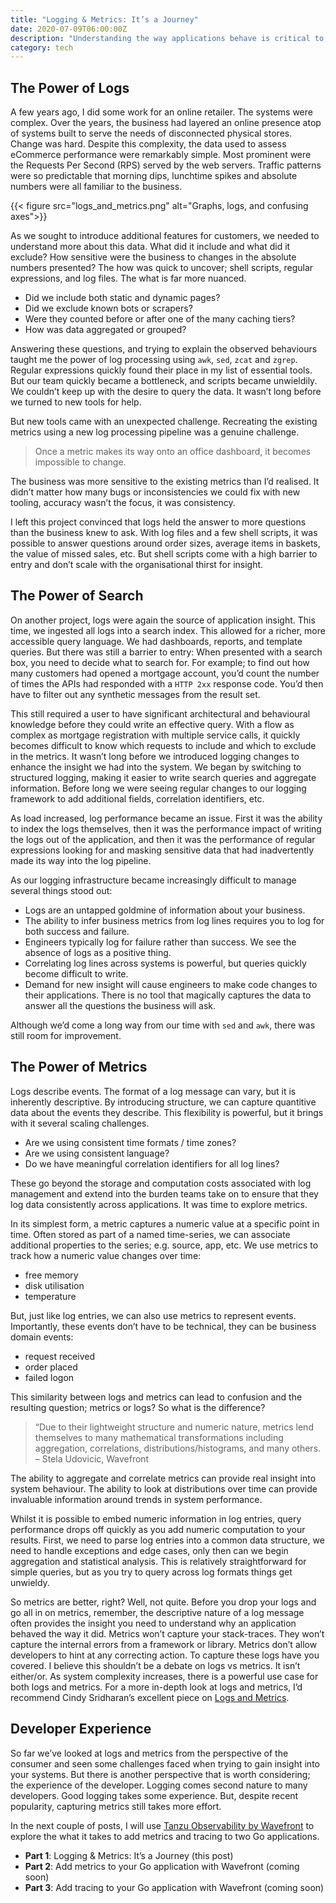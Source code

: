 ```yaml
---
title: "Logging & Metrics: It’s a Journey"
date: 2020-07-09T06:00:00Z
description: "Understanding the way applications behave is critical to ensuring they are effective. For much of my career, application logs have been the dominant tool of choice for system observability and with good reason: Logs are present in most vendor applications and are easy to add during custom development. Logs (or print statements) are often the tool of choice for debugging during application development. But if logs are all powerful, how did metrics become so popular. In this first of a series of posts, I look back of my experiences with logging."
category: tech
---
```


## The Power of Logs

A few years ago, I did some work for an online retailer. The systems were complex. Over the years, the business had layered an online presence atop of systems built to serve the needs of disconnected physical stores. Change was hard.
Despite this complexity, the data used to assess eCommerce performance were remarkably simple. Most prominent were the Requests Per Second (RPS) served by the web servers. Traffic patterns were so predictable that morning dips, lunchtime spikes and absolute numbers were all familiar to the business.

{{< figure src="logs_and_metrics.png" alt="Graphs, logs, and confusing axes">}}

As we sought to introduce additional features for customers, we needed to understand more about this data. What did it include and what did it exclude? How sensitive were the business to changes in the absolute numbers presented?
The how was quick to uncover; shell scripts, regular expressions, and log files. The what is far more nuanced.

* Did we include both static and dynamic pages?
* Did we exclude known bots or scrapers?
* Were they counted before or after one of the many caching tiers?
* How was data aggregated or grouped?

Answering these questions, and trying to explain the observed behaviours taught me the power of log processing using `awk`, `sed`, `zcat` and `zgrep`. Regular expressions quickly found their place in my list of essential tools. But our team quickly became a bottleneck, and scripts became unwieldily. We couldn’t keep up with the desire to query the data. It wasn’t long before we turned to new tools for help.

But new tools came with an unexpected challenge. Recreating the existing metrics using a new log processing pipeline was a genuine challenge.

> Once a metric makes its way onto an office dashboard, it becomes impossible to change.

The business was more sensitive to the existing metrics than I’d realised. It didn’t matter how many bugs or inconsistencies we could fix with new tooling, accuracy wasn’t the focus, it was consistency.

I left this project convinced that logs held the answer to more questions than the business knew to ask. With log files and a few shell scripts, it was possible to answer questions around order sizes, average items in baskets, the value of missed sales, etc. But shell scripts come with a high barrier to entry and don’t scale with the organisational thirst for insight.

## The Power of Search

On another project, logs were again the source of application insight. This time, we ingested all logs into a search index. This allowed for a richer, more accessible query language. We had dashboards, reports, and template queries. But there was still a barrier to entry: When presented with a search box, you need to decide what to search for. For example; to find out how many customers had opened a mortgage account, you’d count the number of times the APIs had responded with a `HTTP 2xx` response code. You’d then have to filter out any synthetic messages from the result set.

This still required a user to have significant architectural and behavioural knowledge before they could write an effective query. With a flow as complex as mortgage registration with multiple service calls, it quickly becomes difficult to know which requests to include and which to exclude in the metrics.
It wasn’t long before we introduced logging changes to enhance the insight we had into the system. We began by switching to structured logging, making it easier to write search queries and aggregate information. Before long we were seeing regular changes to our logging framework to add additional fields, correlation identifiers, etc.

As load increased, log performance became an issue. First it was the ability to index the logs themselves, then it was the performance impact of writing the logs out of the application, and then it was the performance of regular expressions looking for and masking sensitive data that had inadvertently made its way into the log pipeline.

As our logging infrastructure became increasingly difficult to manage several things stood out:

* Logs are an untapped goldmine of information about your business.
* The ability to infer business metrics from log lines requires you to log for both success and failure.
* Engineers typically log for failure rather than success. We see the absence of logs as a positive thing.
* Correlating log lines across systems is powerful, but queries quickly become difficult to write.
* Demand for new insight will cause engineers to make code changes to their applications. There is no tool that magically captures the data to answer all the questions the business will ask.

Although we’d come a long way from our time with `sed` and `awk`, there was still room for improvement.

## The Power of Metrics

Logs describe events. The format of a log message can vary, but it is inherently descriptive. By introducing structure, we can capture quantitive data about the events they describe. This flexibility is powerful, but it brings with it several scaling challenges.

* Are we using consistent time formats / time zones?
* Are we using consistent language?
* Do we have meaningful correlation identifiers for all log lines?

These go beyond the storage and computation costs associated with log management and extend into the burden teams take on to ensure that they log data consistently across applications. It was time to explore metrics.

In its simplest form, a metric captures a numeric value at a specific point in time. Often stored as part of a named time-series, we can associate additional properties to the series; e.g. source, app, etc. We use metrics to track how a numeric value changes over time:

* free memory
* disk utilisation
* temperature

But, just like log entries, we can also use metrics to represent events. Importantly, these events don’t have to be technical, they can be business domain events:

* request received
* order placed
* failed logon

This similarity between logs and metrics can lead to confusion and the resulting question; metrics or logs? So what is the difference?

> “Due to their lightweight structure and numeric nature, metrics lend themselves to many mathematical transformations including aggregation, correlations, distributions/histograms, and many others. 
> – Stela Udovicic, Wavefront

The ability to aggregate and correlate metrics can provide real insight into system behaviour. The ability to look at distributions over time can provide invaluable information around trends in system performance.

Whilst it is possible to embed numeric information in log entries, query performance drops off quickly as you add numeric computation to your results. First, we need to parse log entries into a common data structure, we need to handle exceptions and edge cases, only then can we begin aggregation and statistical analysis. This is relatively straightforward for simple queries, but as you try to query across log formats things get unwieldy.

So metrics are better, right? Well, not quite. Before you drop your logs and go all in on metrics, remember, the descriptive nature of a log message often provides the insight you need to understand why an application behaved the way it did. Metrics won’t capture your stack-traces. They won’t capture the internal errors from a framework or library. Metrics don’t allow developers to hint at any correcting action. To capture these logs have you covered.
I believe this shouldn’t be a debate on logs vs metrics. It isn’t either/or. As system complexity increases, there is a powerful use case for both logs and metrics. For a more in-depth look at logs and metrics, I’d recommend Cindy Sridharan’s excellent piece on [Logs and Metrics](https://medium.com/@copyconstruct/logs-and-metrics-6d34d3026e38).

## Developer Experience

So far we’ve looked at logs and metrics from the perspective of the consumer and seen some challenges faced when trying to gain insight into your systems. But there is another perspective that is worth considering; the experience of the developer. Logging comes second nature to many developers. Good logging takes some experience. But, despite recent popularity, capturing metrics still takes more effort.

In the next couple of posts, I will use [Tanzu Observability by Wavefront](https://www.wavefront.com/) to explore the what it takes to add metrics and tracing to two Go applications.

* **Part 1**: Logging & Metrics: It’s a Journey (this post)
* **Part 2**: Add metrics to your Go application with Wavefront (coming soon)
* **Part 3**: Add tracing to your Go application with Wavefront (coming soon)
